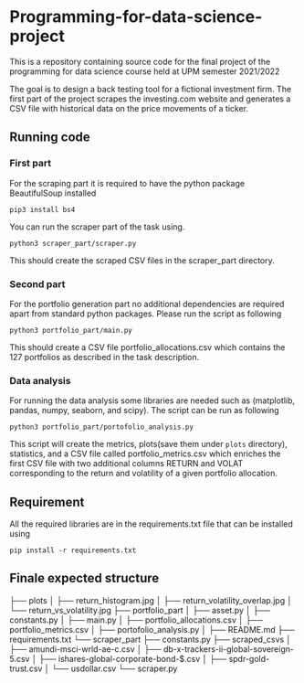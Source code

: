 # Programming-for-data-science-project
This is a repository containing source code for the final project of the programming for data science course held at UPM semester 2021/2022

The goal is to design a back testing tool for a fictional investment firm. The first part of the project scrapes the investing.com website and generates a CSV file with historical data on the price movements of a ticker.


## Running code

### First part

For the scraping part it is required to have the python package BeautifulSoup installed

```
pip3 install bs4
```

You can run the scraper part of the task using.

```
python3 scraper_part/scraper.py
```

This should create the scraped CSV files in the scraper_part directory.

### Second part

For the portfolio generation part no additional dependencies are required apart from standard python packages. Please run the script as following

```
python3 portfolio_part/main.py
```

This should create a CSV file portfolio_allocations.csv which contains the 127 portfolios as described in the task description.

### Data analysis

For running the data analysis some libraries are needed such as (matplotlib, pandas, numpy, seaborn, and scipy).
The script can be run as following

```
python3 portfolio_part/portofolio_analysis.py
```
This script will create the metrics, plots(save them under `plots` directory), statistics, and a CSV file called portfolio_metrics.csv which enriches the first CSV file with two additional columns RETURN and VOLAT corresponding to the return and volatility of a given portfolio allocation.

## Requirement

All the required libraries are in the requirements.txt file that can be installed using

```
pip install -r requirements.txt
```
## Finale expected structure
├── plots
│   ├── return_histogram.jpg
│   ├── return_volatility_overlap.jpg
│   └── return_vs_volatility.jpg
├── portfolio_part
│   ├── asset.py
│   ├── constants.py
│   ├── main.py
│   ├── portfolio_allocations.csv
│   ├── portfolio_metrics.csv
│   ├── portofolio_analysis.py
│
├── README.md
├── requirements.txt
└── scraper_part
    ├── constants.py
    ├── scraped_csvs
    │   ├── amundi-msci-wrld-ae-c.csv
    │   ├── db-x-trackers-ii-global-sovereign-5.csv
    │   ├── ishares-global-corporate-bond-$.csv
    │   ├── spdr-gold-trust.csv
    │   └── usdollar.csv
    └── scraper.py




